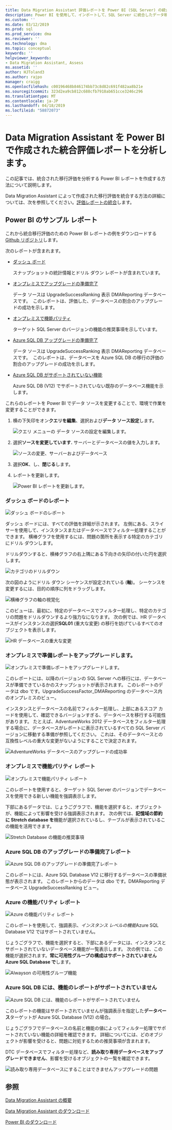 ```yaml
---
title: Data Migration Assistant 評価レポートを Power BI (SQL Server) の統合の分析 |Microsoft Docs
description: Power BI を使用して、インポートして、SQL Server に統合したデータ移行の評価レポートを分析する方法について説明します
ms.custom: ''
ms.date: 03/12/2019
ms.prod: sql
ms.prod_service: dma
ms.reviewer: ''
ms.technology: dma
ms.topic: conceptual
keywords: ''
helpviewer_keywords:
- Data Migration Assistant, Assess
ms.assetid: ''
author: HJToland3
ms.author: rajpo
manager: craigg
ms.openlocfilehash: c00196468b846174bb73c8d82c691f482aa8b21e
ms.sourcegitcommit: 323d2ea9cb812c688cfb7918ab651cce3246c296
ms.translationtype: MT
ms.contentlocale: ja-JP
ms.lasthandoff: 04/18/2019
ms.locfileid: "58872073"
---
```

# <a name="analyze-consolidated-assessment-reports-created-by-data-migration-assistant-with-power-bi"></a>Data Migration Assistant を Power BI で作成された統合評価レポートを分析します。

この記事では、統合された移行評価を分析する Power BI レポートを作成する方法について説明します。

Data Migration Assistant によって作成された移行評価を統合する方法の詳細については、次を参照してください。[評価レポートの統合](../dma/dma-consolidatereports.md)します。

## <a name="sample-power-bi-reports"></a>Power BI のサンプル レポート

これから統合移行評価のための Power BI レポートの例をダウンロードする[Github リポジトリ](https://github.com/Microsoft/sql-server-samples/tree/master/samples/features/data-migration-assistant)します。

次のレポートが含まれます。 

- [ダッシュ ボード](#dashboard-report)

  スナップショットの統計情報とドリル ダウン レポートが含まれています。

- [オンプレミスでアップグレードの準備完了](#on-premises-upgrade-readiness-report)

  データ ソースは UpgradeSuccessRanking 表示 DMAReporting データベースです。  このレポートは、評価した、データベースの割合のアップグレードの成功を示します。

- [オンプレミスで機能パリティ](#on-premises-feature-parity-report)

  ターゲット SQL Server のバージョンの機能の推奨事項を示しています。

- [Azure SQL DB アップグレードの準備完了](#azure-sql-db-upgrade-readiness-report)

  データ ソースは UpgradeSuccessRanking 表示 DMAReporting データベースです。  このレポートは、データベースを Azure SQL DB の移行の評価の割合のアップグレードの成功を示します。

- [Azure SQL DB がサポートされていない機能](#azure-sql-db-unsupported-features-report)

  Azure SQL DB (V12) でサポートされていない既存のデータベース機能を示します。

これらのレポートを Power BI でデータ ソースを変更することで、環境で作業を変更することができます。 

1. 横の下矢印をオン**クエリを編集**、選択および**データ ソース設定**します。

   ![クエリ メニューの データ ソースの設定を編集します。](../dma/media/DataSourceSettings.png)

1. 選択**ソースを変更しています.** サーバーとデータベースの値を入力します。

   ![ソースの変更、サーバーおよびデータベース](../dma/media/ChangeSource.png)

1. 選択**OK**、し、**閉じる**します。

1. レポートを更新します。

   ![Power BI レポートを更新します。](../dma/media/RefreshReport.png)

### <a name="dashboard-report"></a>ダッシュ ボードのレポート

![ダッシュ ボードのレポート](../dma/media/DashboardReport.png)

ダッシュ ボードには、すべての評価を詳細が示されます。 左側にある、スライサーを使用して、インスタンスまたはデータベースでフィルター処理することができます。 横棒グラフを使用するには、問題の箇所を表示する特定のカテゴリにドリル ダウンします。

ドリルダウンすると、横棒グラフの右上隅にある下向きの矢印の付いた円を選択します。

![カテゴリのドリルダウン](../dma/media/CategoryDrillDown.png)

次の図のようにドリル ダウン シーケンスが設定されている (**軸**)。 シーケンスを変更するには、目的の順序に列をドラッグします。

![横棒グラフの軸の視覚化](../dma/media/VisualizationsAxis.png)

このビューは、最初に、特定のデータベースでフィルター処理し、特定のカテゴリの問題をドリルダウンするより強力なになります。 次の例では、HR データベースがインスタンスの選択**SQL01** (重大な変更) の移行を妨げているすべてのオブジェクトを表示します。

![HR データベースの重大な変更](../dma/media/BreakingChanges.png)

### <a name="on-premises-upgrade-readiness-report"></a>オンプレミスで準備レポートをアップグレードします。

![オンプレミスで準備レポートをアップグレードします。](../dma/media/OnPremisesUpgradeReadinessReport.png)

このレポートには、以降のバージョンの SQL Server への移行には、データベースが準備できているかのスナップショットが表示されます。 このレポートのデータは dbo です。UpgradeSuccessFactor\_DMAReporting のデータベース内のオンプレミスのビュー。

インスタンスとデータベースの名前でフィルター処理し、上部にあるスコア カードを使用して、確認できるバージョンすぎる、データベースを移行する可能性があります。 たとえば、AdventureWorks 2012 データベースをフィルター処理する場合に、データベースがレポートに表示されているすべての SQL Server バージョンに移動する準備が参照してください。 これは、そのデータベースとの互換性レベルの重大な変更がないようにすることで決定されます。

![AdventureWorks データベースのアップグレードの成功率](../dma/media/UpgradeSuccessFactor.png)

### <a name="on-premises-feature-parity-report"></a>オンプレミスで機能パリティ レポート

![オンプレミスで機能パリティ レポート](../dma/media/OnPremisesFeatureParityReport.png)

このレポートを使用すると、ターゲット SQL Server のバージョンでデータベースを使用できる新しい機能を強調表示します。

下部にあるデータでは、じょうごグラフで、機能を選択すると、オブジェクトが、機能によって影響を受ける強調表示されます。 次の例では、**記憶域の節約に Stretch database を**機能が選択されているし、テーブルが表示されているこの機能を活用できます。

![Stretch Database の機能の推奨事項](../dma/media/FeatureRecommend_StretchDatabase.png)

### <a name="azure-sql-db-upgrade-readiness-report"></a>Azure SQL DB のアップグレードの準備完了レポート

![Azure SQL DB のアップグレードの準備完了レポート](../dma/media/AzureSQLDBUpgradeReadinessReport.png)

このレポートには、Azure SQL Database V12 に移行するデータベースの準備状態が表示されます。 このレポートからのデータは dbo です。DMAReporting データベース UpgradeSuccessRanking ビュー。

### <a name="azure-features-parity-report"></a>Azure の機能パリティ レポート

![Azure の機能パリティ レポート](../dma/media/AzureFeaturesParityReport.png)

このレポートを使用して、強調表示、*インスタンス レベルの機能*Azure SQL Database V12 ではサポートされていません。

じょうごグラフで、機能を選択すると、下部にあるデータには、インスタンスとサポートされていないデータベース機能が一覧表示します。 次の例では、この機能が選択されます。**常に可用性グループの構成はサポートされていません Azure SQL Database で**します。  

![Alwayson の可用性グループ機能](../dma/media/Feature_AlwaysOnAvailability.png)

 
### <a name="azure-sql-db-unsupported-features-report"></a>Azure SQL DB には、機能のレポートがサポートされていません

![Azure SQL DB には、機能のレポートがサポートされていません](../dma/media/AzureSQLDBUnsupportedFeaturesReport.png)

このレポートの機能はサポートされていませんが強調表示を指定した**データベース**ターゲットが Azure SQL Database (V12) の場合。

じょうごグラフでデータベースの名前と機能の値によってフィルター処理でサポートされていない機能の詳細を確認できます。 詳細についてには、どのオブジェクトが影響を受けると、問題に対処するための推奨事項が含まれます。

DTC データベースでフィルター処理など、**読み取り専用データベースをアップグレードできません**、影響を受けるオブジェクトの一覧を確認できます。

![読み取り専用データベースにすることはできませんアップグレードの問題](../dma/media/ReadOnlyDatabases.png)

## <a name="see-also"></a>参照

[Data Migration Assistant の概要](../dma/dma-overview.md)

[Data Migration Assistant のダウンロード](https://www.microsoft.com/download/details.aspx?id=53595)

[Power BI のダウンロード](https://powerbi.microsoft.com/)
